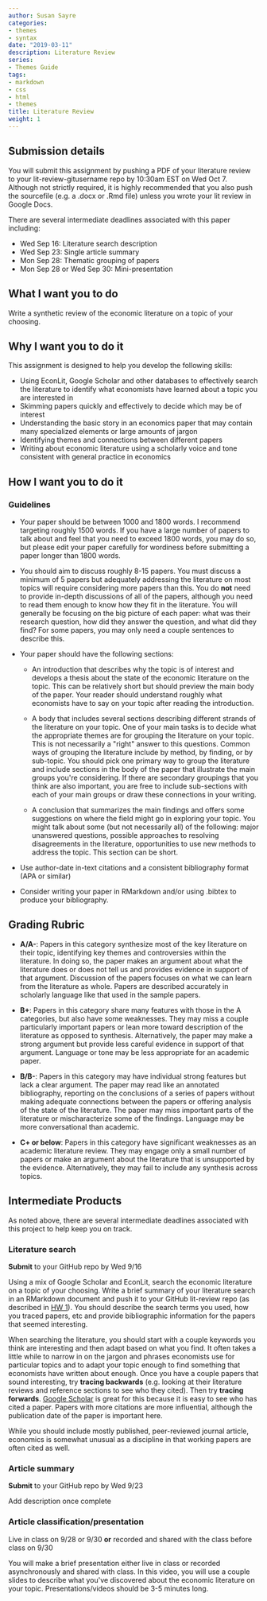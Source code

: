 ```yaml
---
author: Susan Sayre
categories:
- themes
- syntax
date: "2019-03-11"
description: Literature Review
series:
- Themes Guide
tags:
- markdown
- css
- html
- themes
title: Literature Review
weight: 1
---
```


## Submission details

You will submit this assignment by pushing a PDF of your literature review to your lit-review-gitusername repo by 10:30am EST on Wed Oct 7. Although not strictly required, it is highly recommended that you also push the sourcefile (e.g. a .docx or .Rmd file) unless you wrote your lit review in Google Docs.

There are several intermediate deadlines associated with this paper including:

- Wed Sep 16: Literature search description
- Wed Sep 23: Single article summary
- Mon Sep 28: Thematic grouping of papers
- Mon Sep 28 or Wed Sep 30: Mini-presentation

## **What** I want you to do

Write a synthetic review of the economic literature on a topic of your choosing.

## **Why** I want you to do it

This assignment is designed to help you develop the following skills:

- Using EconLit, Google Scholar and other databases to effectively search the literature to identify what economists have learned about a topic you are interested in
- Skimming papers quickly and effectively to decide which may be of interest
- Understanding the basic story in an economics paper that may contain many specialized elements or large amounts of jargon
- Identifying themes and connections between different papers
- Writing about economic literature using a scholarly voice and tone consistent with general practice in economics

## **How** I want you to do it

### Guidelines

- Your paper should be between 1000 and 1800 words. I recommend targeting roughly 1500 words. If you have a large number of papers to talk about and feel that you need to exceed 1800 words, you  may do so, but please edit your paper carefully for wordiness before submitting a paper longer than 1800 words.

- You should aim to discuss roughly 8-15 papers. You must discuss a minimum of 5 papers but adequately addressing the literature on most topics will require considering more papers than this. You do **not** need to provide in-depth discussions of all of the papers, although you need to read them enough to know how they fit in the literature. You will generally be focusing on the big picture of each paper: what was their research question, how did they answer the question, and what did they find? For some papers, you may only need a couple sentences to describe this.

- Your paper should have the following sections:

    * An introduction that describes why the topic is of interest and develops a thesis about the state of the economic literature on the topic. This can be relatively short but should preview the main body of the paper. Your reader should understand roughly what economists have to say on your topic after reading the introduction.
    
    * A body that includes several sections describing different strands of the literature on your topic. One of your main tasks is to decide what the appropriate themes are for grouping the literature on your topic. This is not necessarily a "right" answer to this questions. Common ways of grouping the literature include by method, by finding, or by sub-topic. You should pick one primary way to group the literature and include sections in the body of the paper that illustrate the main groups you're considering. If there are secondary groupings that you think are also important, you are free to include sub-sections with each of your main groups or draw these connections in your writing.
    
    * A conclusion that summarizes the main findings and offers some suggestions on where the field might go in exploring your topic. You might talk about some (but not necessarily all) of the following: major unanswered questions, possible approaches to resolving disagreements in the literature, opportunities to use new methods to address the topic. This section can be short.
    
- Use author-date in-text citations and a consistent bibliography format (APA or similar)

- Consider writing your paper in RMarkdown and/or using .bibtex to produce your bibliography.

## Grading Rubric

- **A/A-**: Papers in this category synthesize most of the key literature on their topic, identifying key themes and controversies within the literature. In doing so, the paper makes an argument about what the literature does or does not tell us and provides evidence in support of that argument. Discussion of the papers focuses on what we can learn from the literature as whole. Papers are described accurately in scholarly language like that used in the sample papers.

- **B+**: Papers in this category share many features with those in the A categories, but also have some weaknesses. They may miss a couple particularly important papers or lean more toward description of the literature as opposed to synthesis. Alternatively, the paper may make a strong argument but provide less careful evidence in support of that argument. Language or tone may be less appropriate for an academic paper.

- **B/B-**: Papers in this category may have individual strong features but lack a clear argument. The paper may read like an annotated bibliography, reporting on the conclusions of a series of papers without making adequate connections between the papers or offering analysis of the state of the literature. The paper may miss important parts of the literature or mischaracterize some of the findings. Language may be more conversational than academic.

- **C+ or below**: Papers in this category have significant weaknesses as an academic literature review. They may engage only a small number of papers or make an argument about the literature that is unsupported by the evidence. Alternatively, they may fail to include any synthesis across topics.

## Intermediate Products

As noted above, there are several intermediate deadlines associated with this project to help keep you on track.

### Literature search

**Submit** to your GitHub repo by Wed 9/16

Using a mix of Google Scholar and EconLit, search the economic literature on a topic of your choosing. Write a brief summary of your literature search in an RMarkdown document and push it to your GitHub lit-review repo (as described in [HW 1](https://eco280smith.netlify.app/materials/homework/hw1-git-basics/#initialize-your-lit-review-repo)). You should describe the search terms you used, how you traced papers, etc and provide bibliographic information for the  papers that seemed interesting. 

When searching the literature, you should start with a couple keywords you think are interesting and then adapt based on what you find. It often takes a little while to narrow in on the jargon and phrases economists use for particular topics and to adapt your topic enough to find something that economists have written about enough. Once you have a couple papers that sound interesting, try **tracing backwards** (e.g. looking at their literature reviews and reference sections to see who they cited). Then try **tracing forwards**. [Google Scholar](http://scholar.google.com) is great for this because it is easy to see who has cited a paper. Papers with more citations are more influential, although the publication date of the paper is important here.

While you should include mostly published, peer-reviewed journal article, economics is somewhat unusual as a discipline in that working papers are often cited as well.

### Article summary

**Submit** to your GitHub repo by Wed 9/23

Add description once complete

### Article classification/presentation

Live in class on 9/28 or 9/30 **or** recorded and shared with the class before class on 9/30

You will make a brief presentation either live in class or recorded asynchronously and shared with class. In this video, you will use a couple slides to describe what you've discovered about the economic literature on your topic. Presentations/videos should be 3-5 minutes long.